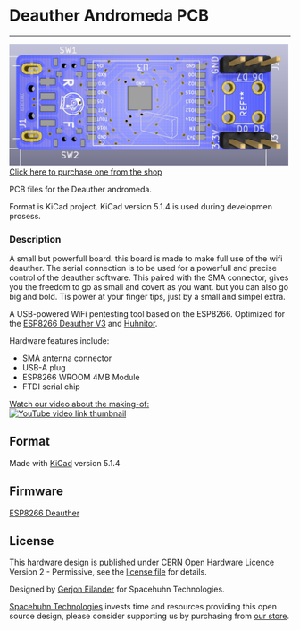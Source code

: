 # Deauther Andromeda PCB
----------
<a href="https://spacehuhn.store/product/deauther-andromeda/"><img src="Pictures/front_Render.png?raw=true" width="500px"><br/>
Click here to purchase one from the shop</a>

PCB files for the Deauther andromeda.

Format is KiCad project.
KiCad version 5.1.4 is used during developmen prosess.

### Description
A small but powerfull board. this board is made to make full use of the wifi deauther. The serial connection is to be used for a powerfull and precise control of the deauther software.
This paired with the SMA connector, gives you the freedom to go as small and covert as you want. but you can also go big and bold. Tis power at your finger tips, just by a small and simpel extra.

A USB-powered WiFi pentesting tool based on the ESP8266.
Optimized for the [ESP8266 Deauther V3](https://github.com/SpacehuhnTech/esp8266_deauther/tree/v3) and [Huhnitor](https://github.com/spacehuhntech/huhnitor).  

Hardware features include:  
* SMA antenna connector
* USB-A plug
* ESP8266 WROOM 4MB Module
* FTDI serial chip

[Watch our video about the making-of:](https://www.youtube.com/watch?v=-opemq-5bIY)  
[![YouTube video link thumbnail](https://img.youtube.com/vi/-opemq-5bIY/0.jpg)](https://www.youtube.com/watch?v=-opemq-5bIY)

## Format

Made with [KiCad](https://kicad-pcb.org/) version 5.1.4

## Firmware

[ESP8266 Deauther](https://github.com/SpacehuhnTech/esp8266_deauther)

## License

This hardware design is published under CERN Open Hardware Licence Version 2 - Permissive, see the [license file](LICENSE) for details.

Designed by [Gerjon Eilander](https://github.com/13r1ckz) for Spacehuhn Technologies.

[Spacehuhn Technologies](https://spacehuhn.tech) invests time and resources providing this open source design, please consider supporting us by purchasing from [our store](https://spacehuhn.store).  
